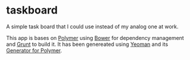 taskboard
=========

A simple task board that I could use instead of my analog one at work.

This app is bases on [Polymer](http://www.polymer-project.org/) using [Bower](http://bower.io/) for dependency management and [Grunt](http://gruntjs.com/) to build it. It has been genereated using [Yeoman](http://yeoman.io/) and its [Generator for Polymer](https://github.com/yeoman/generator-polymer).
